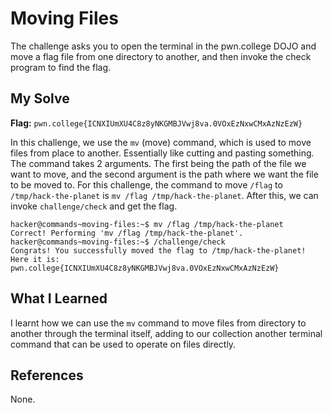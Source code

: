 # Moving Files
The challenge asks you to open the terminal in the pwn.college DOJO and move a flag file from one directory to another, and then invoke the check program to find the flag.

## My Solve
**Flag:** `pwn.college{ICNXIUmXU4C8z8yNKGMBJVwj8va.0VOxEzNxwCMxAzNzEzW}`

In this challenge, we use the `mv` (move) command, which is used to move files from place to another. Essentially like cutting and pasting something. The command takes 2 arguments. The first being the path of the file we want to move, and the second argument is the path where we want the file to be moved to. For this challenge, the command to move `/flag` to `/tmp/hack-the-planet` is `mv /flag /tmp/hack-the-planet`. After this, we can invoke `challenge/check` and get the flag.

```
hacker@commands~moving-files:~$ mv /flag /tmp/hack-the-planet
Correct! Performing 'mv /flag /tmp/hack-the-planet'.
hacker@commands~moving-files:~$ /challenge/check
Congrats! You successfully moved the flag to /tmp/hack-the-planet! Here it is:
pwn.college{ICNXIUmXU4C8z8yNKGMBJVwj8va.0VOxEzNxwCMxAzNzEzW}
```

## What I Learned
I learnt how we can use the `mv` command to move files from directory to another through the terminal itself, adding to our collection another terminal command that can be used to operate on files directly.

## References
None.
